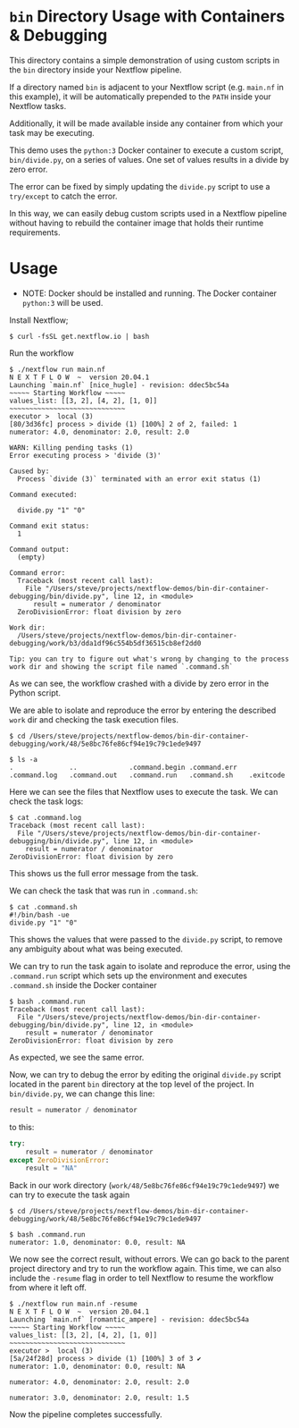 # `bin` Directory  Usage with Containers & Debugging

This directory contains a simple demonstration of using custom scripts in the `bin` directory inside your Nextflow pipeline.

If a directory named `bin` is adjacent to your Nextflow script (e.g. `main.nf` in this example), it will be automatically prepended to the `PATH` inside your Nextflow tasks.

Additionally, it will be made available inside any container from which your task may be executing.

This demo uses the `python:3` Docker container to execute a custom script, `bin/divide.py`, on a series of values. One set of values results in a divide by zero error.

The error can be fixed by simply updating the `divide.py` script to use a `try/except` to catch the error.

In this way, we can easily debug custom scripts used in a Nextflow pipeline without having to rebuild the container image that holds their runtime requirements.

# Usage

- NOTE: Docker should be installed and running. The Docker container `python:3` will be used.

Install Nextflow;

```
$ curl -fsSL get.nextflow.io | bash
```

Run the workflow

```
$ ./nextflow run main.nf
N E X T F L O W  ~  version 20.04.1
Launching `main.nf` [nice_hugle] - revision: ddec5bc54a
~~~~~ Starting Workflow ~~~~~
values_list: [[3, 2], [4, 2], [1, 0]]
~~~~~~~~~~~~~~~~~~~~~~~~~~~~~
executor >  local (3)
[80/3d36fc] process > divide (1) [100%] 2 of 2, failed: 1
numerator: 4.0, denominator: 2.0, result: 2.0

WARN: Killing pending tasks (1)
Error executing process > 'divide (3)'

Caused by:
  Process `divide (3)` terminated with an error exit status (1)

Command executed:

  divide.py "1" "0"

Command exit status:
  1

Command output:
  (empty)

Command error:
  Traceback (most recent call last):
    File "/Users/steve/projects/nextflow-demos/bin-dir-container-debugging/bin/divide.py", line 12, in <module>
      result = numerator / denominator
  ZeroDivisionError: float division by zero

Work dir:
  /Users/steve/projects/nextflow-demos/bin-dir-container-debugging/work/b3/dda1df96c554b5df36515cb8ef2dd0

Tip: you can try to figure out what's wrong by changing to the process work dir and showing the script file named `.command.sh`
```

As we can see, the workflow crashed with a divide by zero error in the Python script.

We are able to isolate and reproduce the error by entering the described `work` dir and checking the task execution files.

```
$ cd /Users/steve/projects/nextflow-demos/bin-dir-container-debugging/work/48/5e8bc76fe86cf94e19c79c1ede9497

$ ls -a
.              ..             .command.begin .command.err   .command.log   .command.out   .command.run   .command.sh    .exitcode

```

Here we can see the files that Nextflow uses to execute the task. We can check the task logs:

```
$ cat .command.log
Traceback (most recent call last):
  File "/Users/steve/projects/nextflow-demos/bin-dir-container-debugging/bin/divide.py", line 12, in <module>
    result = numerator / denominator
ZeroDivisionError: float division by zero
```

This shows us the full error message from the task.

We can check the task that was run in `.command.sh`:

```
$ cat .command.sh
#!/bin/bash -ue
divide.py "1" "0"
```

This shows the values that were passed to the `divide.py` script, to remove any ambiguity about what was being executed.

We can try to run the task again to isolate and reproduce the error, using the `.command.run` script which sets up the environment and executes `.command.sh` inside the Docker container

```
$ bash .command.run
Traceback (most recent call last):
  File "/Users/steve/projects/nextflow-demos/bin-dir-container-debugging/bin/divide.py", line 12, in <module>
    result = numerator / denominator
ZeroDivisionError: float division by zero
```

As expected, we see the same error.

Now, we can try to debug the error by editing the original `divide.py` script located in the parent `bin` directory at the top level of the project. In `bin/divide.py`, we can change this line:

```python
result = numerator / denominator
```

to this:

```python
try:
    result = numerator / denominator
except ZeroDivisionError:
    result = "NA"
```

Back in our work directory (`work/48/5e8bc76fe86cf94e19c79c1ede9497`) we can try to execute the task again

```
$ cd /Users/steve/projects/nextflow-demos/bin-dir-container-debugging/work/48/5e8bc76fe86cf94e19c79c1ede9497

$ bash .command.run
numerator: 1.0, denominator: 0.0, result: NA
```

We now see the correct result, without errors. We can go back to the parent project directory and try to run the workflow again. This time, we can also include the `-resume` flag in order to tell Nextflow to resume the workflow from where it left off.

```
$ ./nextflow run main.nf -resume
N E X T F L O W  ~  version 20.04.1
Launching `main.nf` [romantic_ampere] - revision: ddec5bc54a
~~~~~ Starting Workflow ~~~~~
values_list: [[3, 2], [4, 2], [1, 0]]
~~~~~~~~~~~~~~~~~~~~~~~~~~~~~
executor >  local (3)
[5a/24f28d] process > divide (1) [100%] 3 of 3 ✔
numerator: 1.0, denominator: 0.0, result: NA

numerator: 4.0, denominator: 2.0, result: 2.0

numerator: 3.0, denominator: 2.0, result: 1.5

```

Now the pipeline completes successfully.
